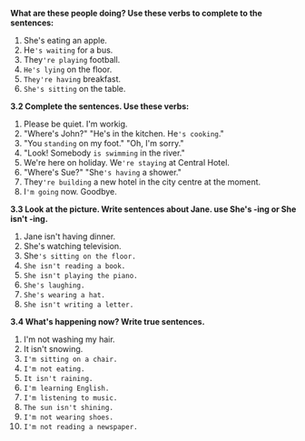 **What are these people doing? Use these verbs to complete to the sentences:**  
1. She's eating an apple.  
2. He`'s waiting` for a bus.  
3. They`'re playing` football.  
4. `He's lying` on the floor.  
5. `They're having` breakfast.  
6. `She's sitting` on the table.

**3.2 Complete the sentences. Use these verbs:**  
1. Please be quiet. I'm workig.  
2. "Where's John?" "He's in the kitchen. He`'s cooking`."  
3. "You `standing` on my foot." "Oh, I'm sorry."  
4. "Look! Somebody `is swimming` in the river."  
5. We're here on holiday. We`'re staying` at Central Hotel.  
6. "Where's Sue?" "She`'s having` a shower."  
7. They`'re building` a new hotel in the city centre at the moment.  
8. I`'m going` now. Goodbye.

**3.3 Look at the picture. Write sentences about Jane. use She's -ing or She isn't -ing.**  
1. Jane isn't having dinner.  
2. She's watching television.  
3. She`'s sitting on the floor.`  
4. `She isn't reading a book.`  
5. `She isn't playing the piano.`  
6. `She's laughing.`  
7. `She's wearing a hat.`  
8. `She isn't writing a letter.`  

**3.4 What's happening now? Write true sentences.**  
1. I'm not washing my hair.  
2. It isn't snowing.  
3. `I'm sitting on a chair.`  
4. `I'm not eating.`  
5. `It isn't raining.`  
6. `I'm learning English.`  
7. `I'm listening to music.`  
8. `The sun isn't shining.`  
9. `I'm not wearing shoes.`  
10. `I'm not reading a newspaper.`